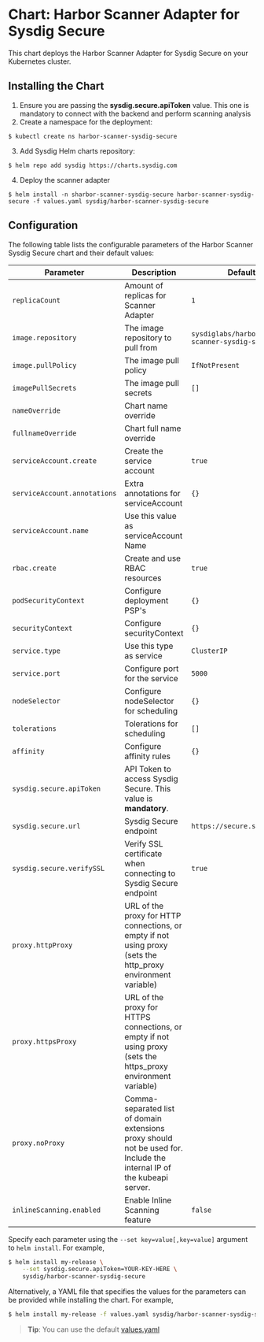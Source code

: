 # Chart: Harbor Scanner Adapter for Sysdig Secure

This chart deploys the Harbor Scanner Adapter for Sysdig Secure on your
Kubernetes cluster.

## Installing the Chart

1. Ensure you are passing the **sysdig.secure.apiToken** value. This one is
mandatory to connect with the backend and perform scanning analysis
2. Create a namespace for the deployment:

```
$ kubectl create ns harbor-scanner-sysdig-secure
```

3. Add Sysdig Helm charts repository:

```
$ helm repo add sysdig https://charts.sysdig.com
```

4. Deploy the scanner adapter

```
$ helm install -n sharbor-scanner-sysdig-secure harbor-scanner-sysdig-secure -f values.yaml sysdig/harbor-scanner-sysdig-secure
```

## Configuration

The following table lists the configurable parameters of the Harbor Scanner
Sysdig Secure chart and their default values:

| Parameter                                     | Description                                                                                                                 | Default                                   |
| ---                                           | ---                                                                                                                         | ---                                       |
| `replicaCount`                                | Amount of replicas for Scanner Adapter                                                                                      | `1`                                       |
| `image.repository`                            | The image repository to pull from                                                                                           | `sysdiglabs/harbor-scanner-sysdig-secure` |
| `image.pullPolicy`                            | The image pull policy                                                                                                       | `IfNotPresent`                            |
| `imagePullSecrets`                            | The image pull secrets                                                                                                      | `[]`                                      |
| `nameOverride`                                | Chart name override                                                                                                         | ` `                                       |
| `fullnameOverride`                            | Chart full name override                                                                                                    | ` `                                       |
| `serviceAccount.create`                       | Create the service account                                                                                                  | `true`                                    |
| `serviceAccount.annotations`                  | Extra annotations for serviceAccount                                                                                        | `{}`                                      |
| `serviceAccount.name`                         | Use this value as serviceAccount Name                                                                                       | ` `                                       |
| `rbac.create`                                 | Create and use RBAC resources                                                                                               | `true`                                    |
| `podSecurityContext`                          | Configure deployment PSP's                                                                                                  | `{}`                                      |
| `securityContext`                             | Configure securityContext                                                                                                   | `{}`                                      |
| `service.type`                                | Use this type as service                                                                                                    | `ClusterIP`                               |
| `service.port`                                | Configure port for the service                                                                                              | `5000`                                    |
| `nodeSelector`                                | Configure nodeSelector for scheduling                                                                                       | `{}`                                      |
| `tolerations`                                 | Tolerations for scheduling                                                                                                  | `[]`                                      |
| `affinity`                                    | Configure affinity rules                                                                                                    | `{}`                                      |
| `sysdig.secure.apiToken`                      | API Token to access Sysdig Secure. This value is **mandatory**.                                                             | ` `                                       |
| `sysdig.secure.url`                           | Sysdig Secure endpoint                                                                                                      | `https://secure.sysdig.com`               |
| `sysdig.secure.verifySSL`                     | Verify SSL certificate when connecting to Sysdig Secure endpoint                                                            | `true`                                    |
| `proxy.httpProxy`                             | URL of the proxy for HTTP connections, or empty if not using proxy (sets the http_proxy environment variable)               | ` `                                       |
| `proxy.httpsProxy`                            | URL of the proxy for HTTPS connections, or empty if not using proxy (sets the https_proxy environment variable)             | ` `                                       |
| `proxy.noProxy`                               | Comma-separated list of domain extensions proxy should not be used for. Include the internal IP of the kubeapi server.      | ` `                                       |
| `inlineScanning.enabled`                      | Enable Inline Scanning feature                                                                                              | `false`                                   |

Specify each parameter using the `--set key=value[,key=value]` argument to `helm install`. For example,

```bash
$ helm install my-release \
    --set sysdig.secure.apiToken=YOUR-KEY-HERE \
    sysdig/harbor-scanner-sysdig-secure
```

Alternatively, a YAML file that specifies the values for the parameters can be provided while installing the chart. For example,

```bash
$ helm install my-release -f values.yaml sysdig/harbor-scanner-sysdig-secure
```

> **Tip**: You can use the default [values.yaml](https://raw.githubusercontent.com/sysdiglabs/charts/master/charts/harbor-scanner-sysdig-secure/values.yaml)
